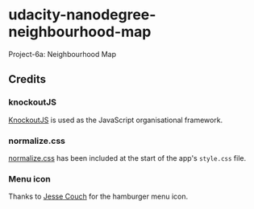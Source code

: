 # udacity-nanodegree-neighbourhood-map
Project-6a: Neighbourhood Map

## Credits

### knockoutJS

[KnockoutJS](http://knockoutjs.com/index.html) is used as the JavaScript 
organisational framework.

### normalize.css

[normalize.css](http://necolas.github.io/normalize.css/) has been included 
at the start of the app's `style.css` file.

### Menu icon

Thanks to [Jesse Couch](http://codepen.io/designcouch/pen/Atyop) for the 
hamburger menu icon.
